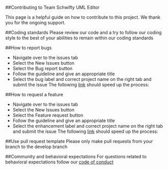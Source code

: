 ##Contributing to Team Schwifty UML Editor

This page is a helpful guide on how to contribute to this project. We thank you for the ongoing support.

##Coding standards
Please review our code and a try to follow our coding style to the best of your abilities to remain within our coding standards 

##How to report bugs 
* Navigate over to the issues tab
* Select the New Issues button
* Select the Bug report button
* Follow the guideline and give an appropriate title
* Select the bug label and correct project name on the right tab and submit the issue
The following [link](https://github.com/mucsci-students/2020fa-420-Schwifty/issues/new?assignees=&labels=&template=bug_report.md&title=) should speed up the process: 

##How to request a feature
* Navigate over to the issues tab
* Select the New Issues button
* Select the Feature request button
* Follow the guideline and give an appropriate title
* Select the enhancement label and correct project name on the right tab and submit the issue 
The following [link](https://github.com/mucsci-students/2020fa-420-Schwifty/issues/new?assignees=&labels=&template=feature_request.md&title=) should speed up the process: 


##Use pull request template
Please only make pull requests from your branch to the develop branch

##Community and behavioral expectations
For questions related to behavioral expectations follow our [code of conduct](https://github.com/mucsci-students/2020fa-420-Schwifty/blob/develop/CODE_OF_CONDUCT.md)
